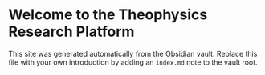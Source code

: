 # Welcome to the Theophysics Research Platform

This site was generated automatically from the Obsidian vault. Replace this file with your own introduction by adding an `index.md` note to the vault root.
